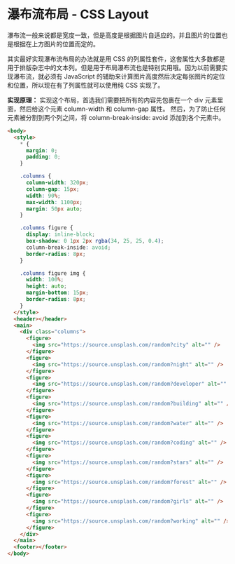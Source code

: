 # 瀑布流布局 - CSS Layout

瀑布流一般来说都是宽度一致，但是高度是根据图片自适应的。并且图片的位置也是根据在上方图片的位置而定的。

其实最好实现瀑布流布局的办法就是用 CSS 的列属性套件，这套属性大多数都是用于排版杂志中的文本列。但是用于布局瀑布流也是特别实用哦。因为以前需要实现瀑布流，就必须有 JavaScript 的辅助来计算图片高度然后决定每张图片的定位和位置，所以现在有了列属性就可以使用纯 CSS 实现了。

**实现原理：**
实现这个布局，首选我们需要把所有的内容先包裹在一个 div 元素里面，然后给这个元素 column-width 和 column-gap 属性。
然后，为了防止任何元素被分割到两个列之间，将 column-break-inside: avoid 添加到各个元素中。

```html
<body>
  <style>
    * {
      margin: 0;
      padding: 0;
    }

    .columns {
      column-width: 320px;
      column-gap: 15px;
      width: 90%;
      max-width: 1100px;
      margin: 50px auto;
    }

    .columns figure {
      display: inline-block;
      box-shadow: 0 1px 2px rgba(34, 25, 25, 0.4);
      column-break-inside: avoid;
      border-radius: 8px;
    }

    .columns figure img {
      width: 100%;
      height: auto;
      margin-bottom: 15px;
      border-radius: 8px;
    }
  </style>
  <header></header>
  <main>
    <div class="columns">
      <figure>
        <img src="https://source.unsplash.com/random?city" alt="" />
      </figure>
      <figure>
        <img src="https://source.unsplash.com/random?night" alt="" />
      </figure>
      <figure>
        <img src="https://source.unsplash.com/random?developer" alt="" />
      </figure>
      <figure>
        <img src="https://source.unsplash.com/random?building" alt="" />
      </figure>
      <figure>
        <img src="https://source.unsplash.com/random?water" alt="" />
      </figure>
      <figure>
        <img src="https://source.unsplash.com/random?coding" alt="" />
      </figure>
      <figure>
        <img src="https://source.unsplash.com/random?stars" alt="" />
      </figure>
      <figure>
        <img src="https://source.unsplash.com/random?forest" alt="" />
      </figure>
      <figure>
        <img src="https://source.unsplash.com/random?girls" alt="" />
      </figure>
      <figure>
        <img src="https://source.unsplash.com/random?working" alt="" />
      </figure>
    </div>
  </main>
  <footer></footer>
</body>
```
